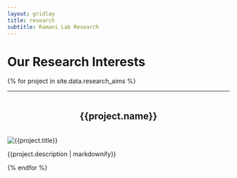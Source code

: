```yaml
---
layout: gridlay
title: research
subtitle: Ramani Lab Research
---
```


# Our Research Interests
{% for project in site.data.research_aims %}
<hr>
<!-- The paddingtop and margin-top edits allow anchors to link properly. -->
<div id = "{{project.title}}" class="row" style="padding-top: 60px; margin-top: -60px;">
    <div class="col-sm-12">
        <h2 align="center"> {{project.name}} </h2> <br>
        <img align="center" class="img-responsive" src="{{project.image}}" {% if project.altimage %} onmouseover="this.src='{{project.altimage}}';" onmouseout="this.src='{{project.image}}';" {% endif %} alt="{{project.title}}"><br>
    </div>
    <div class="col-sm-12">
        <p class="text-justify">{{project.description | markdownify}}</p>
    </div>
</div>
{% endfor %}
